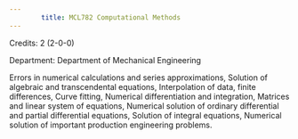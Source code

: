 ```yaml
---
        title: MCL782 Computational Methods
---
```

Credits: 2 (2-0-0)

Department: Department of Mechanical Engineering

Errors in numerical calculations and series approximations, Solution of algebraic and transcendental equations, Interpolation of data, finite differences, Curve fitting, Numerical differentiation and integration, Matrices and linear system of equations, Numerical solution of ordinary differential and partial differential equations, Solution of integral equations, Numerical solution of important production engineering problems.